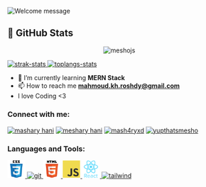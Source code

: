 ![Welcome message](https://readme-typing-svg.demolab.com?font=Silkscreen&duration=3000&pause=1500&color=white&width=1000&lines=Hey%2C+I'm+Mahmoud+Khaled+<3;Welcome+to+my+GitHub+:%29; "Welcome Message")
## 💫 GitHub Stats
<p align="center"> <img src="https://komarev.com/ghpvc/?username=Mahmoud-KH-Roshdy&label=Profile%20views&color=0e75b6&style=flat" alt="meshojs" /> </p>

<a href="#">
    <img alt="strak-stats" height="140em" src="https://github-readme-streak-stats.herokuapp.com/?user=Mahmoud-KH-Roshdy&theme=omni&hide_border=true&theme=ayu-mirage" /> 
    <img alt="toplangs-stats" height="140em" src="https://github-readme-stats.vercel.app/api/top-langs/?username=Mahmoud-KH-Roshdy&layout=compact&hide_border=true&theme=ayu-mirage" />    
</a>



- 🌱 I’m currently learning **MERN Stack**
- 📫 How to reach me **mahmoud.kh.roshdy@gmail.com**
- I love Coding <3

<h3 align="left">Connect with me:</h3>
<p align="left">
<a href="https://www.linkedin.com/in/mahmoud-khaled-766a782b8/" target="blank"><img align="center" src="https://raw.githubusercontent.com/rahuldkjain/github-profile-readme-generator/master/src/images/icons/Social/linked-in-alt.svg" alt="mashary hani" height="30" width="40" /></a>
<a href="https://fb.com/Mahmoud KH Rushdi " target="blank"><img align="center" src="https://raw.githubusercontent.com/rahuldkjain/github-profile-readme-generator/master/src/images/icons/Social/facebook.svg" alt="meshary hani" height="30" width="40" /></a>
<a href="https://instagram.com/Mahmoud KH Rushdi " target="blank"><img align="center" src="https://raw.githubusercontent.com/rahuldkjain/github-profile-readme-generator/master/src/images/icons/Social/instagram.svg" alt="mash4ryxd" height="30" width="40" /></a>
<a href="https://leetcode.com/u/Mahmoud-KH-Roshdy/" target="blank"><img align="center" src="https://raw.githubusercontent.com/rahuldkjain/github-profile-readme-generator/master/src/images/icons/Social/leet-code.svg" alt="yupthatsmesho" height="30" width="40" /></a>
</p>




<h3 align="left">Languages and Tools:</h3>
<p align="left"> <a href="https://www.w3schools.com/css/" target="_blank" rel="noreferrer"> <img src="https://raw.githubusercontent.com/devicons/devicon/master/icons/css3/css3-original-wordmark.svg" alt="css3" width="40" height="40"/> </a> <a href="https://git-scm.com/" target="_blank" rel="noreferrer"> <img src="https://www.vectorlogo.zone/logos/git-scm/git-scm-icon.svg" alt="git" width="40" height="40"/> </a> <a href="https://www.w3.org/html/" target="_blank" rel="noreferrer"> <img src="https://raw.githubusercontent.com/devicons/devicon/master/icons/html5/html5-original-wordmark.svg" alt="html5" width="40" height="40"/> </a> <a href="https://developer.mozilla.org/en-US/docs/Web/JavaScript" target="_blank" rel="noreferrer"> <img src="https://raw.githubusercontent.com/devicons/devicon/master/icons/javascript/javascript-original.svg" alt="javascript" width="40" height="40"/> </a> <a href="https://reactjs.org/" target="_blank" rel="noreferrer"> <img src="https://raw.githubusercontent.com/devicons/devicon/master/icons/react/react-original-wordmark.svg" alt="react" width="40" height="40"/> </a> <a href="https://tailwindcss.com/" target="_blank" rel="noreferrer"> <img src="https://www.vectorlogo.zone/logos/tailwindcss/tailwindcss-icon.svg" alt="tailwind" width="40" height="40"/> </a> </p>
